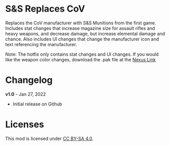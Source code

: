 S&S Replaces CoV
===========

Replaces the CoV manufacturer with S&S Munitions from the first game. Includes stat changes that increase magazine size for assault rifles and heavy weapons, and decrease damage, but increase elemental damage and chance. Also includes UI changes that change the manufacturer icon and text referencing the manufacturer.

Note: The hotfix only contains stat changes and UI changes. If you would like the weapon color changes, download the .pak file at the [Nexus Link](https://www.nexusmods.com/borderlands3/mods/231)

Changelog
=========

**v1.0** - Jan 27, 2022
 * Initial release on Github

Licenses
========

This mod is licensed under [CC BY-SA 4.0](https://creativecommons.org/licenses/by-sa/4.0/).
